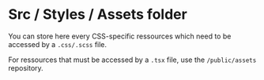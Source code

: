 # Src / Styles / Assets folder

You can store here every CSS-specific ressources which need to be accessed by a `.css/.scss` file.

For ressources that must be accessed by a `.tsx` file, use the `/public/assets` repository.
